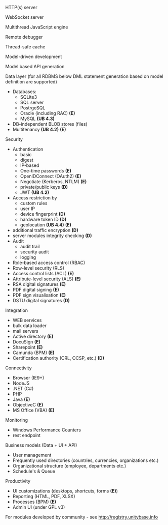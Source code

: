 HTTP(s) server

WebSocket server

Multithread JavaScript engine

Remote debugger

Thread-safe cache

Model-driven development

Model based API generation

Data layer (for all RDBMS below DML statement generation based on model definition are supported)
 - Databases:  
    - SQLite3
    - SQL server
    - PostrgeSQL
    - Oracle (including RAC) **(E)**  
    - MySQL **(UB 4.3)**
 - DB-independent BLOB stores (files)  
 - Multitenancy **(UB 4.2)** **(E)**

Security
 - Authentication
    - basic
    - digest
    - IP-based
    - One-time passwords **(E)**
    - OpenIDConnect (OAuth2) **(E)**
    - Negotiate (Kerberos, NTLM) **(E)**
    - private/public keys  **(D)**
    - JWT **(UB 4.2)**
 - Access restriction by 
    - custom rules
    - user IP
    - device fingerprint **(D)**
    - hardware token ID **(D)**
    - geolocation **(UB 4.4)** **(E)**
 - additional traffic encryption **(D)**
 - server modules integrity checking **(D)**
 - Audit
    - audit trail
    - security audit
    - logging
 - Role-based access control (RBAC)
 - Row-level security (RLS)
 - Access control lists (ACL)  **(E)**
 - Attribute-level security (ALS) **(E)**  
 - RSA digital signatures **(E)**
 - PDF digital signing **(E)**
 - PDF sign visualisation **(E)**
 - DSTU digital signatures **(D)**

Integration
 - WEB services
 - bulk data loader
 - mail servers
 - Active directory **(E)**
 - DocuSign **(E)**
 - Sharepoint  **(E)**
 - Camunda (BPM) **(E)**
 - Certification authority (CRL, OCSP, etc.) **(D)**
 
Connectivity
 - Browser (IE9+)
 - NodeJS
 - .NET (C#)
 - PHP
 - Java **(E)**
 - ObjectiveC **(E)**
 - MS Office (VBA) **(E)**

Monitoring
 - Windows Performance Counters
 - rest endpoint
 
Business models (Data + UI + API)
 - User management 
 - Frequently used directories (countries, currencies, organizations etc.)
 - Organizational structure (employee, departments etc.)
 - Schedule's & Queue

Productivity
 - UI customizations (desktops, shortcuts, forms **(E)**)
 - Reporting (HTML, PDF, XLSX)
 - Processes (BPM) **(E)**
 - Admin UI (under GPL v3)
 
For modules developed by community  - see http://registry.unitybase.info
